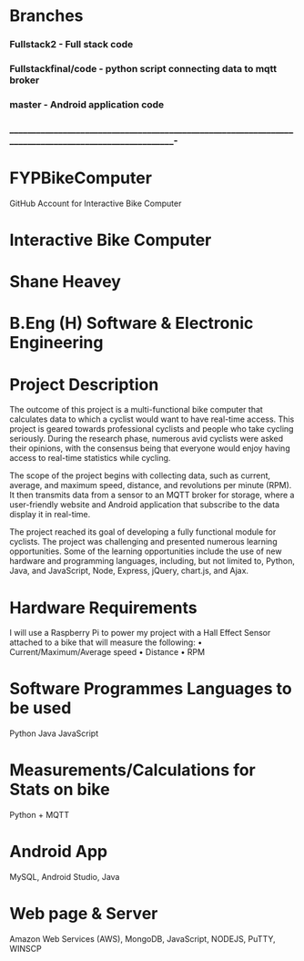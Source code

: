 # Branches
### Fullstack2 - Full stack code
### Fullstackfinal/code - python script connecting data to mqtt broker
### master - Android application code
### _____________________________________________________________________________________________________-


# FYPBikeComputer
GitHub Account for Interactive Bike Computer
 
# Interactive Bike Computer
# Shane Heavey
# B.Eng (H) Software & Electronic Engineering

# Project Description
The outcome of this project is a multi-functional bike computer that calculates data to which a cyclist would want to have real-time access.  This project is geared towards professional cyclists and people who take cycling seriously.  During the research phase, numerous avid cyclists were asked their opinions, with the consensus being that everyone would enjoy having access to real-time statistics while cycling.

The scope of the project begins with collecting data, such as current, average, and maximum speed, distance, and revolutions per minute (RPM).  It then transmits data from a sensor to an MQTT broker for storage, where a user-friendly website and Android application that subscribe to the data display it in real-time.

The project reached its goal of developing a fully functional module for cyclists.  The project was challenging and presented numerous learning opportunities.  Some of the learning opportunities include the use of new hardware and programming languages, including, but not limited to, Python, Java, and JavaScript, Node, Express, jQuery, chart.js, and Ajax.

# Hardware Requirements

I will use a Raspberry Pi to power my project with a Hall Effect Sensor attached to a bike that will measure the following: 
•	Current/Maximum/Average speed
•	Distance
•	RPM

# Software Programmes Languages to be used
Python
Java
JavaScript
# Measurements/Calculations for Stats on bike
Python + MQTT
# Android App    
MySQL, Android Studio, Java
# Web page & Server
Amazon Web Services (AWS), MongoDB, JavaScript, NODEJS, PuTTY, WINSCP


 
 

